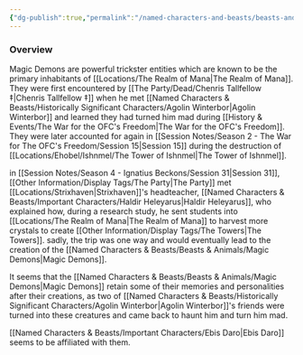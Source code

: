 ```yaml
---
{"dg-publish":true,"permalink":"/named-characters-and-beasts/beasts-and-animals/magic-demons/","tags":["NPC"],"updated":"2025-02-13T18:48:51.694+00:00"}
---
```



### Overview
Magic Demons are powerful trickster entities which are known to be the primary inhabitants of [[Locations/The Realm of Mana\|The Realm of Mana]]. They were first encountered by [[The Party/Dead/Chenris Tallfellow ‡\|Chenris Tallfellow ‡]] when he met [[Named Characters & Beasts/Historically Significant  Characters/Agolin Winterbor\|Agolin Winterbor]] and learned they had turned him mad during [[History & Events/The War for the OFC's Freedom\|The War for the OFC's Freedom]]. They were later accounted for again in [[Session Notes/Season 2 - The War for The OFC's Freedom/Session 15\|Session 15]] during the destruction of [[Locations/Ehobel/Ishnmel/The Tower of Ishnmel\|The Tower of Ishnmel]]. 

in [[Session Notes/Season 4 - Ignatius Beckons/Session 31\|Session 31]], [[Other Information/Display Tags/The Party\|The Party]] met [[Locations/Strixhaven\|Strixhaven]]'s headteacher, [[Named Characters & Beasts/Important Characters/Haldir Heleyarus\|Haldir Heleyarus]], who explained how, during a research study, he sent students into [[Locations/The Realm of Mana\|The Realm of Mana]] to harvest more crystals to create [[Other Information/Display Tags/The Towers\|The Towers]]. sadly, the trip was one way and would eventually lead to the creation of the [[Named Characters & Beasts/Beasts & Animals/Magic Demons\|Magic Demons]]. 

It seems that the [[Named Characters & Beasts/Beasts & Animals/Magic Demons\|Magic Demons]] retain some of their memories and personalities after their creations, as two of [[Named Characters & Beasts/Historically Significant  Characters/Agolin Winterbor\|Agolin Winterbor]]'s friends were turned into these creatures and came back to haunt him and turn him mad. 

[[Named Characters & Beasts/Important Characters/Ebis Daro\|Ebis Daro]] seems to be affiliated with them.